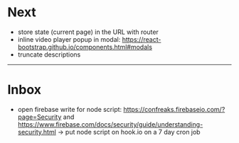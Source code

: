 # Next

* store state (current page) in the URL with router
* inline video player popup in modal: https://react-bootstrap.github.io/components.html#modals
* truncate descriptions

---

# Inbox

* open firebase write for node script: https://confreaks.firebaseio.com/?page=Security and https://www.firebase.com/docs/security/guide/understanding-security.html -> put node script on hook.io on a 7 day cron job
